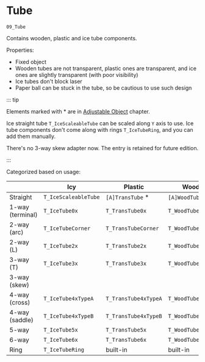 # Tube

`09_Tube`

Contains wooden, plastic and ice tube components.

Properties:

- Fixed object
- Wooden tubes are not transparent, plastic ones are transparent, and ice ones are slightly transparent (with poor visibility)
- Ice tubes don't block laser
- Paper ball can be stuck in the tube, so be cautious to use such design

::: tip

Elements marked with \* are in [Adjustable Object](/en/glossary/adjustable-object.md) chapter.

Ice straight tube `T_IceScaleableTube` can be scaled along `Y` axis to use. Ice tube components don't come along with rings `T_IceTubeRing`, and you can add them manually.

There's no 3-way skew adapter now. The entry is retained for future edition.

:::

Categorized based on usage:

|                  | Icy                  | Plastic              | Wooden              |
| ---------------- | -------------------- | -------------------- | ------------------- |
| Straight         | `T_IceScaleableTube` | `[A]TransTube` \*    | `[A]WoodTube` \*    |
| 1-way (terminal) | `T_IceTube0x`        | `T_TransTube0x`      | `T_WoodTube0x`      |
| 2-way (arc)      | `T_IceTubeCorner`    | `T_TransTubeCorner`  | `T_WoodTubeCorner`  |
| 2-way (L)        | `T_IceTube2x`        | `T_TransTube2x`      | `T_WoodTube2x`      |
| 3-way (T)        | `T_IceTube3x`        | `T_TransTube3x`      | `T_WoodTube3x`      |
| 3-way (skew)     |                      |                      |                     |
| 4-way (cross)    | `T_IceTube4xTypeA`   | `T_TransTube4xTypeA` | `T_WoodTube4xTypeA` |
| 4-way (saddle)   | `T_IceTube4xTypeB`   | `T_TransTube4xTypeB` | `T_WoodTube4xTypeB` |
| 5-way            | `T_IceTube5x`        | `T_TransTube5x`      | `T_WoodTube5x`      |
| 6-way            | `T_IceTube6x`        | `T_TransTube6x`      | `T_WoodTube6x`      |
| Ring             | `T_IceTubeRing`      | built-in             | built-in            |
